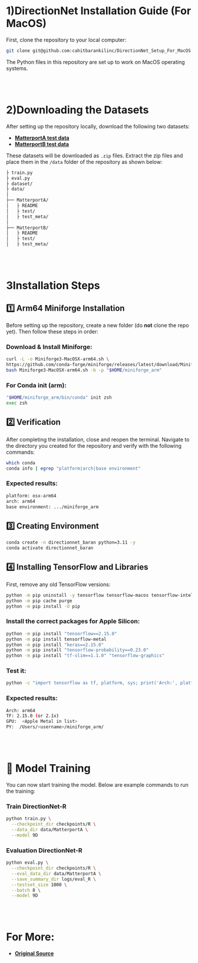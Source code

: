 # 1)DirectionNet Installation Guide (For MacOS)

First, clone the repository to your local computer:

```bash
git clone git@github.com:cahitbarankilinc/DirectionNet_Setup_For_MacOS.git
```
The Python files in this repository are set up to work on MacOS operating systems.

<br><br>

# 2)Downloading the Datasets

After setting up the repository locally, download the following two datasets:

- [**MatterportA test data**](https://drive.google.com/file/d/1be75Ys8vi1o7eeS_Rf0SuJxlTkDJNisZ/view?usp=sharing)
- [**MatterportB test data**](https://drive.google.com/file/d/1PcyD_8TZOOKh6G8B8eUHQrOUEOMrMx_F/view?usp=sharing)

These datasets will be downloaded as `.zip` files. Extract the zip files and place them in the `/data` folder of the repository as shown below:

```bash
├ train.py
├ eval.py
├ dataset/
├ data/
│
├── MatterportA/
│   ├ README
│   ├ test/
│   ├ test_meta/
│
├── MatterportB/
│   ├ README
│   ├ test/
│   ├ test_meta/
```

<br><br>

# 3Installation Steps

## 1️⃣ Arm64 Miniforge Installation

Before setting up the repository, create a new folder (do **not** clone the repo yet). Then follow these steps in order:

### Download & Install Miniforge:
```bash
curl -L -o Miniforge3-MacOSX-arm64.sh \
https://github.com/conda-forge/miniforge/releases/latest/download/Miniforge3-MacOSX-arm64.sh
bash Miniforge3-MacOSX-arm64.sh -b -p "$HOME/miniforge_arm"
```
### For Conda init (arm):
```bash
"$HOME/miniforge_arm/bin/conda" init zsh
exec zsh
```


## 2️⃣ Verification

After completing the installation, close and reopen the terminal. Navigate to the directory you created for the repository and verify with the following commands:
```bash
which conda
conda info | egrep "platform|arch|base environment"
```
### Expected results:
```bash
platform: osx-arm64
arch: arm64
base environment: .../miniforge_arm
```


## 3️⃣ Creating Environment
```bash
conda create -n directionnet_baran python=3.11 -y
conda activate directionnet_baran
```



## 4️⃣ Installing TensorFlow and Libraries
First, remove any old TensorFlow versions:
```bash
python -m pip uninstall -y tensorflow tensorflow-macos tensorflow-intel || true
python -m pip cache purge
python -m pip install -U pip
```

### Install the correct packages for Apple Silicon:
```bash
python -m pip install "tensorflow==2.15.0"
python -m pip install tensorflow-metal
python -m pip install "keras==2.15.0"
python -m pip install "tensorflow-probability==0.23.0"
python -m pip install "tf-slim==1.1.0" "tensorflow-graphics"
```

### Test it:
```bash
python -c "import tensorflow as tf, platform, sys; print('Arch:', platform.machine()); print('TF:', tf.__version__); print('GPU:', tf.config.list_physical_devices('GPU')); print('PY:', sys.executable)"

```
### Expected results:
```bash
Arch: arm64
TF: 2.15.0 (or 2.1x)
GPU:  <Apple Metal in list>
PY:  /Users/<username>/miniforge_arm/
```



<br><br>



# 🚀 Model Training

You can now start training the model. Below are example commands to run the training:
### Train DirectionNet-R
```bash
python train.py \
  --checkpoint_dir checkpoints/R \
  --data_dir data/MatterportA \
  --model 9D
```

### Evaluation DirectionNet-R
```bash
python eval.py \
  --checkpoint_dir checkpoints/R \
  --eval_data_dir data/MatterportA \
  --save_summary_dir logs/eval_R \
  --testset_size 1000 \
  --batch 8 \
  --model 9D
```



<br><br>

# For More: 
- [**Original Source**](https://github.com/arthurchen0518/DirectionNet?tab=readme-ov-file)
